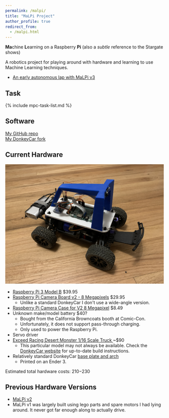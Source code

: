 ```yaml
---
permalink: /malpi/
title: "MaLPi Project"
author_profile: true
redirect_from: 
  - /malpi.html
---
```


**Ma**chine **L**earning on a Raspberry **Pi** (also a *subtle* reference to the Stargate shows)

A robotics project for playing around with hardware and learning to use Machine Learning techniques.

* [An early autonomous lap with MaLPi v3](https://www.youtube.com/watch?v=TsEcKttt5dc)

## Task

{% include mpc-task-list.md %}

## Software

[My GitHub repo](https://github.com/Bleyddyn/malpi)<br/>
[My DonkeyCar fork](https://github.com/Bleyddyn/donkeycar)

## Current Hardware

![](/images/MaLPi_v3.jpeg "MaLPi")

* [Raspberry Pi 3 Model B](https://www.adafruit.com/products/3055) $39.95
* [Raspberry Pi Camera Board v2 - 8 Megapixels](https://www.adafruit.com/products/3099) $29.95
  * Unlike a standard DonkeyCar I don't use a wide-angle version.
* [Raspberry Pi Camera Case for V2 8 Megapixel](https://www.amazon.com/gp/product/B00IJZJKK4) $8.49
* Unknown make/model battery $40?
  * Bought from the California Browncoats booth at Comic-Con.
  * Unfortunately, it does not support pass-through charging.
  * Only used to power the Raspberry Pi.
* Servo driver
* [Exceed Racing Desert Monster 1/16 Scale Truck ](https://www.amazon.com/gp/product/9269802132) ~$90
  * This particular model may not always be available. Check the [DonkeyCar website](https://www.donkeycar.com/) for up-to-date build instructions.
* Relatively standard DonkeyCar [base plate and arch](https://www.thingiverse.com/thing:2566276)
  * Printed on an Ender 3.

Estimated total hardware costs: $210-$230

## Previous Hardware Versions

* [MaLPi v2](/malpi-v2/)
* MaLPi v1 was largely built using lego parts and spare motors I had lying around. It never got far enough along to actually drive.
